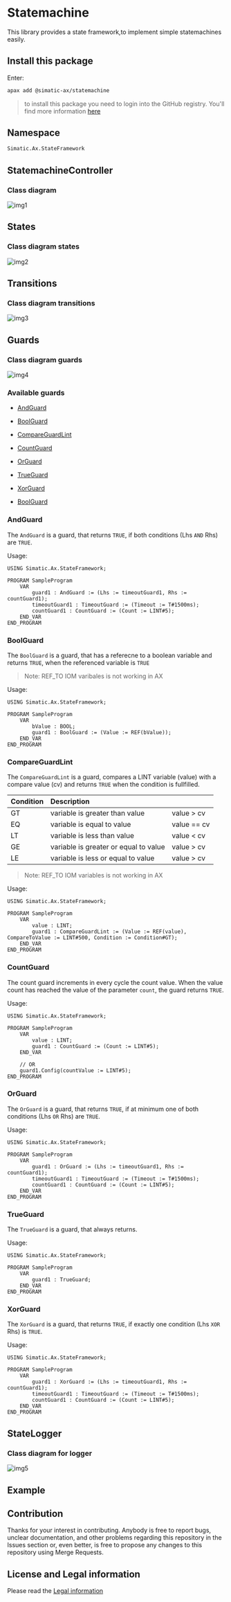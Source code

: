 # Statemachine

This library provides a state framework,to implement simple statemachines easily.

## Install this package

Enter:

```sh
apax add @simatic-ax/statemachine
```

> to install this package you need to login into the GitHub registry. You'll find more information [here](https://github.com/simatic-ax/.sharedstuff/blob/main/doc/personalaccesstoken.md)

## Namespace

```sh
Simatic.Ax.StateFramework
```

## StatemachineController

### Class diagram

![img1](./docs/statecontroller.png)

## States

### Class diagram states

![img2](./docs/state.png)

## Transitions

### Class diagram transitions

![img3](./docs/transition.png)

## Guards

### Class diagram guards

![img4](./docs/guard.png)

### Available guards

* [AndGuard](#AndGuard)
* [BoolGuard](#BoolGuard)
* [CompareGuardLint](#CompareGuardLint)
* [CountGuard](#CountGuard)
* [OrGuard](#OrGuard)
* [TrueGuard](#TrueGuard)
* [XorGuard](#XorGuard)

* [BoolGuard](#BoolGuard)

### AndGuard

The `AndGuard` is a guard, that returns `TRUE`, if both conditions (Lhs `AND` Rhs) are `TRUE`.

Usage:

```iecst
USING Simatic.Ax.StateFramework;

PROGRAM SampleProgram
    VAR
        guard1 : AndGuard := (Lhs := timeoutGuard1, Rhs := countGuard1);
        timeoutGuard1 : TimeoutGuard := (Timeout := T#1500ms);
        countGuard1 : CountGuard := (Count := LINT#5);
    END_VAR
END_PROGRAM
```

### BoolGuard

The `BoolGuard` is a guard, that has a referecne to a boolean variable and returns `TRUE`, when the referenced variable is `TRUE`

> Note: REF_TO IOM varibales is not working in AX

Usage:

```iecst
USING Simatic.Ax.StateFramework;

PROGRAM SampleProgram
    VAR
        bValue : BOOL;
        guard1 : BoolGuard := (Value := REF(bValue));
    END_VAR
END_PROGRAM
```

### CompareGuardLint

The `CompareGuardLint` is a guard, compares a LINT variable (value) with a compare value (cv) and returns `TRUE` when the condition is fullfilled.

| Condition   | Description                           |             |
| ----------- | :------------------------------------ | :---------- |
| GT          | variable is greater than value        | value > cv  |
| EQ          | variable is equal to value            | value == cv |
| LT          | variable is less than value           | value < cv  |
| GE          | variable is greater or equal to value | value > cv  |
| LE          | variable is less or equal to value    | value > cv  |

> Note: REF_TO IOM variables is not working in AX

Usage:

```iecst
USING Simatic.Ax.StateFramework;

PROGRAM SampleProgram
    VAR
        value : LINT;
        guard1 : CompareGuardLint := (Value := REF(value), CompareToValue := LINT#500, Condition := Condition#GT);
    END_VAR
END_PROGRAM
```

### CountGuard

The count guard increments in every cycle the count value. When the value count has reached the value of the parameter `count`, the guard returns `TRUE`.

Usage:

```iecst
USING Simatic.Ax.StateFramework;

PROGRAM SampleProgram
    VAR
        value : LINT;
        guard1 : CountGuard := (Count := LINT#5);
    END_VAR

    // OR 
    guard1.Config(countValue := LINT#5);
END_PROGRAM
```

### OrGuard

The `OrGuard` is a guard, that returns `TRUE`, if at minimum one of both conditions (Lhs `OR` Rhs) are `TRUE`.

Usage:

```iecst
USING Simatic.Ax.StateFramework;

PROGRAM SampleProgram
    VAR
        guard1 : OrGuard := (Lhs := timeoutGuard1, Rhs := countGuard1);
        timeoutGuard1 : TimeoutGuard := (Timeout := T#1500ms);
        countGuard1 : CountGuard := (Count := LINT#5);
    END_VAR
END_PROGRAM
```

### TrueGuard

The `TrueGuard` is a guard, that always returns.

Usage:

```iecst
USING Simatic.Ax.StateFramework;

PROGRAM SampleProgram
    VAR
        guard1 : TrueGuard;
    END_VAR
END_PROGRAM
```

### XorGuard

The `XorGuard` is a guard, that returns `TRUE`, if exactly one condition (Lhs `XOR` Rhs) is `TRUE`.

Usage:

```iecst
USING Simatic.Ax.StateFramework;

PROGRAM SampleProgram
    VAR
        guard1 : XorGuard := (Lhs := timeoutGuard1, Rhs := countGuard1);
        timeoutGuard1 : TimeoutGuard := (Timeout := T#1500ms);
        countGuard1 : CountGuard := (Count := LINT#5);
    END_VAR
END_PROGRAM
```

## StateLogger

### Class diagram for logger

![img5](./docs/logger.png)

## Example

## Contribution

Thanks for your interest in contributing. Anybody is free to report bugs, unclear documentation, and other problems regarding this repository in the Issues section or, even better, is free to propose any changes to this repository using Merge Requests.

## License and Legal information

Please read the [Legal information](LICENSE.md)
